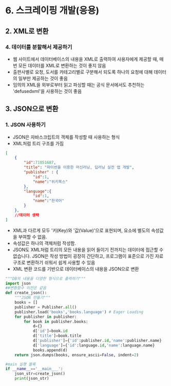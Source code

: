 # 6. 스크레이핑 개발(응용)
## 2. XML로 변환
### 4. 데이터를 분할해서 제공하기
- 웹 사이트에서 데이터베이스의 내용을 XML로 출력하여 사용자에게 제공할 때, 매번 모든 데이터를 XML로 변환하는 것이 좋지 않음
- 출판사별로 요청, 도서를 카테고리별로 구분해서 되도록 하나의 요청에 대해 데이터의 일부만 제공하는 것이 좋음
- 임의의 XML을 외부로부터 읽고 파싱할 때는 공식 문서에서도 추천하는 'defusedxml'을 사용하는 것이 좋음
## 3. JSON으로 변환
### 1. JSON 사용하기
- JSON은 자바스크립트의 객체를 작성할 때 사용하는 형식
- XML처럼 트리 구조를 가짐
```json
[
    {
        "id":71051687,
        "title": "파이썬을 이용한 머신러닝, 딥러닝 실전 앱 개발",
        "publisher" : {
            "id":1,
            "name":"위키북스"
        },
        "language":{
            "id":1,
            "name":"한국어"
        }
    },
    //데이터 생략
]
```
- XML과 다르게 모두 '키(Key)와 '값(Value)'으로 표현되며, 요소에 별도의 속성값을 부여할 수 없음.
- 속성값은 하나의 객체처럼 작성함.
- JSON도 XML처럼 트리의 모든 내용을 읽어 들이기 전까지는 데이터에 접근할 수 없습니다. JSON은 작성 방법이 굉장히 간단하고, 프로그램이 표준으로 가진 자료 구조로 변환하기 쉬워서 쉽게 사용할 수 있음
- XML 변환 코드를 기반으로 데이터베이스의 내용을 JSON으로 변환
```python
"""DB의 내용을 다양한 형식으로 출력하기"""
import json
##변환함수 이전은 같음
def create_json():
    """JSON 만들기"""
    books = []
    publisher = Publisher.all()
    publisher.load('books','books.language') # Eager Loading
    for publisher in publisher:
        for book in publisher.books:
            d={}
            d['id']=book.id
            d['title']=book.title
            d['publisher']={'id':publisher.id,'name':publisher.name}
            d['language']={'id':language.id,'name':language.name}
            books.append(d)
    return json.dumps(books, ensure_ascii=False, indent=2)

#main 실행 블록
if __name__=='__main___':
    json_str=create_json()
    print(json_str)
```